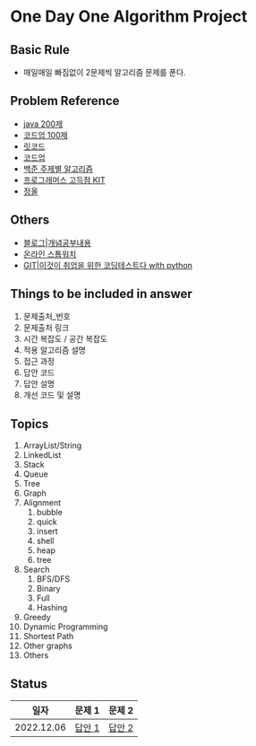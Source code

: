 # One Day One Algorithm Project

## Basic Rule
- 매일매일 빠짐없이 2문제씩 알고리즘 문제를 푼다.

## Problem Reference
- [java 200제](https://github.com/castello/javajungsuk3)
- [코드업 100제](https://codeup.kr/problemsetsol.php)
- [릿코드](https://leetcode.com/problemset/all/)
- [코드업](https://codeup.kr/problemsetsol.php)
- [백준 주제별 알고리즘](https://www.acmicpc.net/problem/tags)
- [프로그래머스 고득점 KIT](https://programmers.co.kr/learn/challenges?tab=algorithm_practice_kit)
- [정올](http://www.jungol.co.kr/)

## Others
- [블로그|개념공부내용](https://wiki.mhson.world)
- [온라인 스톱워치](https://www.online-stopwatch.com/)
- [GIT|이것이 취업을 위한 코딩테스트다 with python](https://github.com/ndb796/python-for-coding-test)

## Things to be included in answer
1. 문제출처_번호
2. 문제출처 링크
3. 시간 복잡도 / 공간 복잡도
4. 적용 알고리즘 설명
5. 접근 과정
6. 답안 코드
7. 답안 설명
8. 개선 코드 및 설명

## Topics
1. ArrayList/String
2. LinkedList
3. Stack
4. Queue
5. Tree
6. Graph
7. Alignment
   1. bubble
   2. quick
   3. insert
   4. shell
   5. heap 
   6. tree
8. Search
   1. BFS/DFS
   2. Binary
   3. Full
   4. Hashing
9. Greedy
10. Dynamic Programming
11. Shortest Path
12. Other graphs
13. Others

## Status
| **일자**     | **문제 1**                                                         | **문제 2**                                                         |
|------------|------------------------------------------------------------------|------------------------------------------------------------------|
| 2022.12.06 | [답안 1](/java-codes/src/practice/algorithm/array/leetcode_000.md) | [답안 2](/java-codes/src/practice/algorithm/array/leetcode_000.md) |
